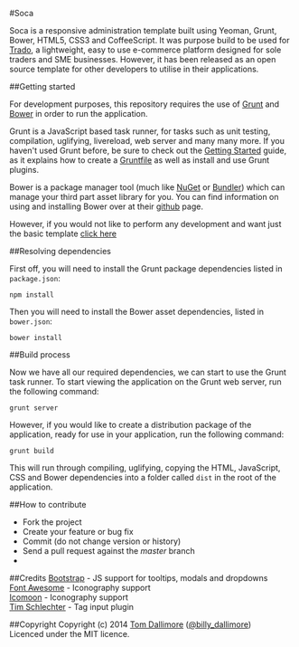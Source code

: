 #Soca

Soca is a responsive administration template built using Yeoman, Grunt, Bower, HTML5, CSS3 and CoffeeScript. It was purpose build to be used for [Trado](https://github.com/Jellyfishboy/trado), a lightweight, easy to use e-commerce platform designed for sole traders and SME businesses. However, it has been released as an open source template for other developers to utilise in their applications.

##Getting started

For development purposes, this repository requires the use of [Grunt](http://gruntjs.com/) and [Bower](http://bower.io/) in order to run the application.

Grunt is a JavaScript based task runner, for tasks such as unit testing, compilation, uglifying, livereload, web server and many many more. If you haven't used Grunt before, be sure to check out the [Getting Started](http://gruntjs.com/getting-started) guide, as it explains how to create a [Gruntfile](http://gruntjs.com/sample-gruntfile) as well as install and use Grunt plugins. 

Bower is a package manager tool (much like [NuGet](http://www.nuget.org/) or [Bundler](http://bundler.io/)) which can manage your third part asset library for you. You can find information on using and installing Bower over at their [github](https://github.com/bower/bower) page.

However, if you would not like to perform any development and want just the basic template [click here]()

##Resolving dependencies

First off, you will need to install the Grunt package dependencies listed in `package.json`:

    npm install

Then you will need to install the Bower asset dependencies, listed in `bower.json`:

    bower install

##Build process

Now we have all our required dependencies, we can start to use the Grunt task runner. To start viewing the application on the Grunt web server, run the following command:

    grunt server

However, if you would like to create a distribution package of the application, ready for use in your application, run the following command:

    grunt build

This will run through compiling, uglifying, copying the HTML, JavaScript, CSS and Bower dependencies into a folder called `dist` in the root of the application.

##How to contribute

* Fork the project
* Create your feature or bug fix
* Commit (do not change version or history)
* Send a pull request against the *master* branch
* 

##Credits
[Bootstrap](http://getbootstrap.com/) - JS support for tooltips, modals and dropdowns   
[Font Awesome](http://fortawesome.github.com/Font-Awesome/) - Iconography support   
[Icomoon](http://icomoon.io/) - Iconography support     
[Tim Schlechter](https://github.com/TimSchlechter/bootstrap-tagsinput) - Tag input plugin   

##Copyright
Copyright (c) 2014 [Tom Dallimore](http://www.tomdallimore.com) ([@billy_dallimore](http://twitter.com/billy_dallimore))  
Licenced under the MIT licence.




